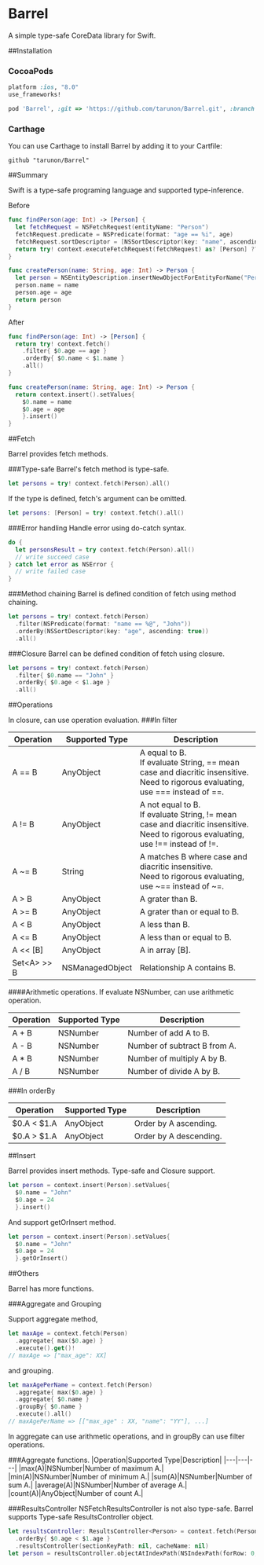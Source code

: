 Barrel
=================

A simple type-safe CoreData library for Swift.

##Installation

### CocoaPods

```ruby
platform :ios, "8.0"
use_frameworks!

pod 'Barrel', :git => 'https://github.com/tarunon/Barrel.git', :branch => 'swift2.0'
```

### Carthage

You can use Carthage to install Barrel by adding it to your Cartfile:

```ogdl
github "tarunon/Barrel"
```

##Summary

Swift is a type-safe programing language and supported type-inference.

Before
```swift
func findPerson(age: Int) -> [Person] {
  let fetchRequest = NSFetchRequest(entityName: "Person")
  fetchRequest.predicate = NSPredicate(format: "age == %i", age)
  fetchRequest.sortDescriptor = [NSSortDescriptor(key: "name", ascending: true)]
  return try! context.executeFetchRequest(fetchRequest) as? [Person] ?? []
}

func createPerson(name: String, age: Int) -> Person {
  let person = NSEntityDescription.insertNewObjectForEntityForName("Person", inManagedObjectContext: context) as! T
  person.name = name
  person.age = age
  return person
}
```

After
```swift
func findPerson(age: Int) -> [Person] {
  return try! context.fetch()
    .filter{ $0.age == age }
    .orderBy{ $0.name < $1.name }
    .all()
}

func createPerson(name: String, age: Int) -> Person {
  return context.insert().setValues{
    $0.name = name
    $0.age = age
    }.insert()
}
```

##Fetch

Barrel provides fetch methods.

###Type-safe
Barrel's fetch method is type-safe.
```swift
let persons = try! context.fetch(Person).all()
```
If the type is defined, fetch's argument can be omitted.
```swift
let persons: [Person] = try! context.fetch().all()
```

###Error handling
Handle error using do-catch syntax.
```swift
do {
  let personsResult = try context.fetch(Person).all()
  // write succeed case
} catch let error as NSError {
  // write failed case 
}

```

###Method chaining
Barrel is defined condition of fetch using method chaining.
```swift
let persons = try! context.fetch(Person)
  .filter(NSPredicate(format: "name == %@", "John"))
  .orderBy(NSSortDescriptor(key: "age", ascending: true))
  .all()
```

###Closure
Barrel can be defined condition of fetch using closure.
```swift
let persons = try! context.fetch(Person)
  .filter{ $0.name == "John" }
  .orderBy{ $0.age < $1.age }
  .all()
```

##Operations

In closure, can use operation evaluation.
###In filter

|Operation|Supported Type|Description|
|---|---|---|
|A == B|AnyObject|A equal to B.<br>If evaluate String, == mean case and diacritic insensitive.<br>Need to rigorous evaluating, use === instead of ==.|
|A != B|AnyObject|A not equal to B.<br>If evaluate String, != mean case and diacritic insensitive.<br>Need to rigorous evaluating, use !== instead of !=.|
|A ~= B|String|A matches B where case and diacritic insensitive.<br>Need to rigorous evaluating, use ~== instead of ~=.|
|A &gt; B|AnyObject|A grater than B.|
|A &gt;= B|AnyObject|A grater than or equal to B.|
|A &lt; B|AnyObject|A less than B.|
|A &lt;= B|AnyObject|A less than or equal to B.|
|A &lt;&lt; [B]|AnyObject|A in array [B].|
|Set&lt;A&gt; &gt;&gt; B|NSManagedObject|Relationship A contains B.|

####Arithmetic operations.
If evaluate NSNumber, can use arithmetic operation.

|Operation|Supported Type|Description|
|---|---|---|
|A + B|NSNumber|Number of add A to B.|
|A - B|NSNumber|Number of subtract B from A.|
|A * B|NSNumber|Number of multiply A by B.|
|A / B|NSNumber|Number of divide A by B.|

###In orderBy

|Operation|Supported Type|Description|
|---|---|---|
|$0.A &lt; $1.A|AnyObject|Order by A ascending.|
|$0.A &gt; $1.A|AnyObject|Order by A descending.|

##Insert

Barrel provides insert methods.
Type-safe and Closure support.

```swift
let person = context.insert(Person).setValues{
  $0.name = "John"
  $0.age = 24
  }.insert()
```

And support getOrInsert method.

```swift
let person = context.insert(Person).setValues{
  $0.name = "John"
  $0.age = 24
  }.getOrInsert()
```


##Others

Barrel has more functions.

###Aggregate and Grouping

Support aggregate method,
```swift
let maxAge = context.fetch(Person)
  .aggregate{ max($0.age) }
  .execute().get()!
// maxAge => ["max_age": XX]
```

and grouping.
```swift
let maxAgePerName = context.fetch(Person)
  .aggregate{ max($0.age) }
  .aggregate{ $0.name }
  .groupBy{ $0.name }
  .execute().all()
// maxAgePerName => [["max_age" : XX, "name": "YY"], ...]
```

In aggregate can use arithmetic operations, and in groupBy can use filter operations.

###Aggregate functions.
|Operation|Supported Type|Description|
|---|---|---|
|max(A)|NSNumber|Number of maximum A.|
|min(A)|NSNumber|Number of minimum A.|
|sum(A)|NSNumber|Number of sum A.|
|average(A)|NSNumber|Number of average A.|
|count(A)|AnyObject|Number of count A.|


###ResultsController
NSFetchResultsController is not also type-safe.
Barrel supports Type-safe ResultsController object.
```swift
let resultsController: ResultsController<Person> = context.fetch(Person)
  .orderBy{ $0.age < $1.age }
  .resultsController(sectionKeyPath: nil, cacheName: nil)
let person = resultsController.objectAtIndexPath(NSIndexPath(forRow: 0, inSection: 0))
```
